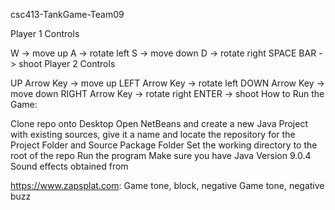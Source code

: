 
csc413-TankGame-Team09

Player 1 Controls

W -> move up
A -> rotate left
S -> move down
D -> rotate right
SPACE BAR -> shoot
Player 2 Controls

UP Arrow Key -> move up
LEFT Arrow Key -> rotate left
DOWN Arrow Key -> move down
RIGHT Arrow Key -> rotate right
ENTER -> shoot
How to Run the Game:

Clone repo onto Desktop
Open NetBeans and create a new Java Project with existing sources, give it a name and locate the repository for the Project Folder and Source Package Folder
Set the working directory to the root of the repo
Run the program
Make sure you have Java Version 9.0.4
Sound effects obtained from

https://www.zapsplat.com:
Game tone, block, negative
Game tone, negative buzz
